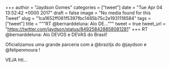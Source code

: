 
+++
author = "Jaydson Gomes"
categories = ["tweet"]
date = "Tue Apr 04 13:52:42 +0000 2017"
draft = false
image = "No media found for this Tweet"
slug = "1ca1652ff061f5397fbc1485b75c2e1931118584"
tags = ["tweet"]
title = """RT @bernarddeluna: Alo DE..."""
tweet = true
tweet_url = "https://twitter.com/jaydson/status/849258428858081281"
+++
RT @bernarddeluna: Alo DEVOS e DEVAS do Brasil!

Oficializamos uma grande parceria com a @braziljs do @jaydson e @felipenmoura ! 

VEJA
htt…
